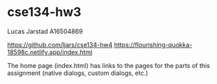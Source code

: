 # cse134-hw3

Lucas Jarstad
A16504869

https://github.com/ljars/cse134-hw4
https://flourishing-quokka-18598c.netlify.app/index.html

The home page (index.html) has links to the pages for the parts of this assignment (native dialogs, custom dialogs, etc.)
